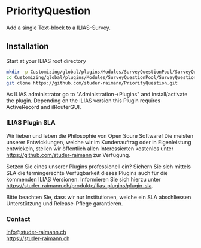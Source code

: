 PriorityQuestion
======================
Add a single Text-block to a ILIAS-Survey.  

## Installation
Start at your ILIAS root directory
```bash
mkdir -p Customizing/global/plugins/Modules/SurveyQuestionPool/SurveyQuestions/
cd Customizing/global/plugins/Modules/SurveyQuestionPool/SurveyQuestions/
git clone https://github.com/studer-raimann/PriorityQuestion.git
```
As ILIAS administrator go to "Administration->Plugins" and install/activate the plugin.
Depending on the ILIAS version this Plugin requires ActiveRecord and ilRouterGUI.

### ILIAS Plugin SLA

Wir lieben und leben die Philosophie von Open Soure Software! Die meisten unserer Entwicklungen, welche wir im Kundenauftrag oder in Eigenleistung entwickeln, stellen wir öffentlich allen Interessierten kostenlos unter https://github.com/studer-raimann zur Verfügung.

Setzen Sie eines unserer Plugins professionell ein? Sichern Sie sich mittels SLA die termingerechte Verfügbarkeit dieses Plugins auch für die kommenden ILIAS Versionen. Informieren Sie sich hierzu unter https://studer-raimann.ch/produkte/ilias-plugins/plugin-sla.

Bitte beachten Sie, dass wir nur Institutionen, welche ein SLA abschliessen Unterstützung und Release-Pflege garantieren.

### Contact
info@studer-raimann.ch  
https://studer-raimann.ch  
